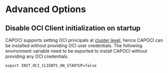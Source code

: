 # Advanced Options

## Disable OCI Client initialization on startup

CAPOCI supports setting OCI principals at [cluster level][cluster-identity], hence CAPOCI can be
installed without providing OCI user credentials. The following environment variable need to be exported
to install CAPOCI without providing any OCI credentials.

   ```shell
   export INIT_OCI_CLIENTS_ON_STARTUP=false
   ```




[cluster-identity]: ./multi-tenancy.md